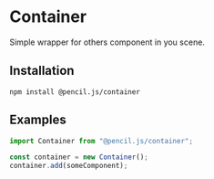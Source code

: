 # Container

Simple wrapper for others component in you scene.


## Installation

    npm install @pencil.js/container


## Examples

```js
import Container from "@pencil.js/container";

const container = new Container();
container.add(someComponent);
```
